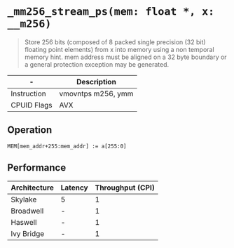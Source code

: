 `_mm256_stream_ps(mem: float *, x: __m256)`
===========================================

> Store 256 bits (composed of 8 packed single precision (32 bit) floating point elements) from x into memory using a non temporal memory hint. mem address must be aligned on a 32 byte boundary or a general protection exception may be generated.

| -           | Description        |
| ----------- | ------------------ |
| Instruction | vmovntps m256, ymm |
| CPUID Flags | AVX                |

## Operation

```
MEM[mem_addr+255:mem_addr] := a[255:0]
```

## Performance

| Architecture | Latency | Throughput (CPI) |
| ------------ | ------- | ---------------- |
| Skylake      | 5       | 1                |
| Broadwell    | -       | 1                |
| Haswell      | -       | 1                |
| Ivy Bridge   | -       | 1                |
